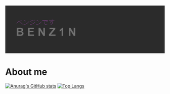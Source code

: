 ![image](header.png)

<h1>About me</h1>



[![Anurag's GitHub stats](https://github-readme-stats.vercel.app/api?username=Benzin111&show_icons=true&theme=dracula)](https://github.com/Benzin111/github-readme-stats)
[![Top Langs](https://github-readme-stats.vercel.app/api/top-langs/?username=Benzin111&layout=compact)](https://github.com/Benzin111/github-readme-stats)

